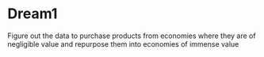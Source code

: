 # Dream1
Figure out the data to purchase products from economies where they are of negligible value and repurpose them into economies of immense value
